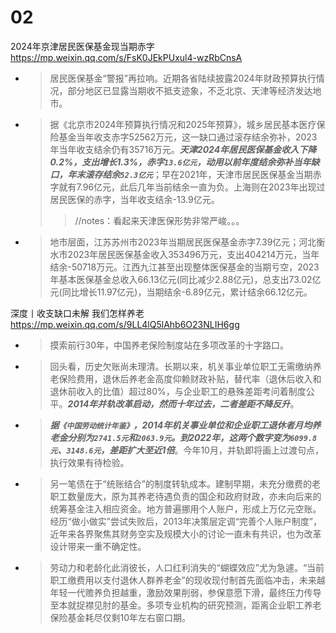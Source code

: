 
# 02

2024年京津居民医保基金现当期赤字 https://mp.weixin.qq.com/s/FsK0JEkPUxul4-wzRbCnsA
- > 居民医保基金“警报”再拉响。近期各省陆续披露2024年财政预算执行情况，部分地区已显露当期收不抵支迹象，不乏北京、天津等经济发达地市。
- > 据《北京市2024年预算执行情况和2025年预算》，城乡居民基本医疗保险基金当年收支赤字52562万元，这一缺口通过滚存结余弥补，2023年当年收支结余仍有35716万元。***天津2024年居民医保基金收入下降0.2%，支出增长1.3%，赤字`13.6亿元`，动用以前年度结余弥补当年缺口，年末滚存结余`52.3亿元`***；早在2021年，天津市居民医保基金当期赤字就有7.96亿元，此后几年当前结余一直为负。上海则在2023年出现过居民医保的赤字，当年收支结余-13.9亿元。
  >> //notes：看起来天津医保形势非常严峻。。。
- > 地市层面，江苏苏州市2023年当期居民医保基金赤字7.39亿元；河北衡水市2023年居民医保基金收入353496万元，支出404214万元，当年结余-50718万元。江西九江甚至出现整体医保基金的当期亏空，2023年基本医保基金总收入66.13亿元(同比减少2.88亿元)，总支出73.02亿元(同比增长11.97亿元)，当期结余-6.89亿元，累计结余66.12亿元。

深度丨收支缺口未解 我们怎样养老 https://mp.weixin.qq.com/s/9LL4lQ5lAhb6O23NLIH6gg
- > 摸索前行30年，中国养老保险制度站在多项改革的十字路口。
- > 回头看，历史欠账尚未理清。长期以来，机关事业单位职工无需缴纳养老保险费用，退休后养老金高度仰赖财政补贴，替代率（退休后收入和退休前收入的比值）超过80%，与企业职工的悬殊差距考问着制度公平。***2014年并轨改革启动，然而十年过去，二者差距不降反升***。
- > ***据`《中国劳动统计年鉴》`，2014年机关事业单位和企业职工退休者月均养老金分别为`2741.5元`和`2063.9元`。到2022年，这两个数字变为`6099.8元`、`3148.6元`，差距扩大至近1倍***。今年10月，并轨即将画上过渡句点，执行效果有待检验。
- > 另一笔债在于“统账结合”的制度转轨成本。建制早期，未充分缴费的老职工数量庞大，原为其养老待遇负责的国企和政府财政，亦未向后来的统筹基金注入相应资金。地方普遍挪用个人账户，形成上万亿元空账。经历“做小做实”尝试失败后，2013年决策层定调“完善个人账户制度”，近年来各界聚焦其财务空实及规模大小的讨论一直未有共识，也为改革设计带来一重不确定性。
- > 劳动力和老龄化此消彼长，人口红利消失的“蝴蝶效应”尤为急遽。“当前职工缴费用以支付退休人群养老金”的现收现付制首先面临冲击，未来越年轻一代赡养负担越重，激励效果削弱，参保意愿下滑，最终压力传导至本就捉襟见肘的基金。多项专业机构的研究预测，距离企业职工养老保险基金耗尽仅剩10年左右窗口期。
